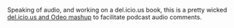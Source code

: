 Speaking of audio, and working on a del.icio.us book, this is a pretty wicked <a href="http://thepublicservice.com/?p=9">del.icio.us and Odeo mashup</a> to facilitate podcast audio comments.

